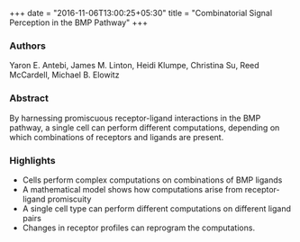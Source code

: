 +++
date = "2016-11-06T13:00:25+05:30"
title = "Combinatorial Signal Perception in the BMP Pathway"
+++

### Authors
Yaron E. Antebi, James M. Linton, Heidi Klumpe, Christina Su, Reed McCardell, Michael B. Elowitz </p>

### Abstract
By harnessing promiscuous receptor-ligand interactions in the BMP pathway, a single cell can perform different computations, depending on which combinations of receptors and ligands are present.

### Highlights
- Cells perform complex computations on combinations of BMP ligands
- A mathematical model shows how computations arise from receptor-ligand promiscuity
- A single cell type can perform different computations on different ligand pairs
- Changes in receptor profiles can reprogram the computations. 
